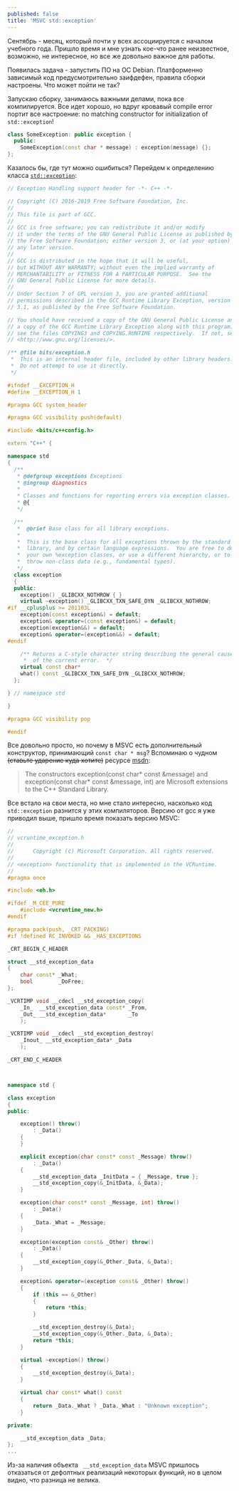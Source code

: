 ```yaml
---
published: false
title: 'MSVC std::exception'
---
```


Сентябрь - месяц, который почти у всех ассоциируется с началом учебного года. Пришло время и мне узнать кое-что ранее неизвестное, возможно, не интересное, но все же довольно важное для работы.

Появилась задача - запустить ПО на ОС Debian. Платформенно зависимый код предусмотрительно заифдефен, правила сборки настроены. Что может пойти не так?

Запускаю сборку, занимаюсь важными делами, пока все компилируется. Все идет хорошо, но вдруг кровавый compile error портит все настроение: no matching constructor for initialization of `std::exception`!

```cpp
class SomeException: public exception {
  public:
    SomeException(const char * message) : exception(message) {};  
};
```

Казалось бы, где тут можно ошибиться? Перейдем к определению класса [`std::exception`](https://github.com/gcc-mirror/gcc/blob/master/libstdc%2B%2B-v3/libsupc%2B%2B/exception.h):

```cpp
// Exception Handling support header for -*- C++ -*-

// Copyright (C) 2016-2019 Free Software Foundation, Inc.
//
// This file is part of GCC.
//
// GCC is free software; you can redistribute it and/or modify
// it under the terms of the GNU General Public License as published by
// the Free Software Foundation; either version 3, or (at your option)
// any later version.
//
// GCC is distributed in the hope that it will be useful,
// but WITHOUT ANY WARRANTY; without even the implied warranty of
// MERCHANTABILITY or FITNESS FOR A PARTICULAR PURPOSE.  See the
// GNU General Public License for more details.
//
// Under Section 7 of GPL version 3, you are granted additional
// permissions described in the GCC Runtime Library Exception, version
// 3.1, as published by the Free Software Foundation.

// You should have received a copy of the GNU General Public License and
// a copy of the GCC Runtime Library Exception along with this program;
// see the files COPYING3 and COPYING.RUNTIME respectively.  If not, see
// <http://www.gnu.org/licenses/>.

/** @file bits/exception.h
 *  This is an internal header file, included by other library headers.
 *  Do not attempt to use it directly.
 */

#ifndef __EXCEPTION_H
#define __EXCEPTION_H 1

#pragma GCC system_header

#pragma GCC visibility push(default)

#include <bits/c++config.h>

extern "C++" {

namespace std
{
  /**
   * @defgroup exceptions Exceptions
   * @ingroup diagnostics
   *
   * Classes and functions for reporting errors via exception classes.
   * @{
   */

  /**
   *  @brief Base class for all library exceptions.
   *
   *  This is the base class for all exceptions thrown by the standard
   *  library, and by certain language expressions.  You are free to derive
   *  your own %exception classes, or use a different hierarchy, or to
   *  throw non-class data (e.g., fundamental types).
   */
  class exception
  {
  public:
    exception() _GLIBCXX_NOTHROW { }
    virtual ~exception() _GLIBCXX_TXN_SAFE_DYN _GLIBCXX_NOTHROW;
#if __cplusplus >= 201103L
    exception(const exception&) = default;
    exception& operator=(const exception&) = default;
    exception(exception&&) = default;
    exception& operator=(exception&&) = default;
#endif

    /** Returns a C-style character string describing the general cause
     *  of the current error.  */
    virtual const char*
    what() const _GLIBCXX_TXN_SAFE_DYN _GLIBCXX_NOTHROW;
  };

} // namespace std

}

#pragma GCC visibility pop

#endif
```

Все довольно просто, но почему в MSVC есть дополнительный конструктор, принимающий `const char * msg`?
Вспоминаю о чудном ~~(ставьте ударение куда хотите)~~ ресурсе [msdn](https://docs.microsoft.com/en-us/cpp/standard-library/exception-class?view=vs-2019):
> The constructors exception(const char* const &message) and exception(const char* const &message, int) are Microsoft extensions to the C++ Standard Library.

Все встало на свои места, но мне стало интересно, насколько код `std::exception` разнится у этих компиляторов. Версию от gcc я уже приводил выше, пришло время показать версию MSVC:

```cpp
//
// vcruntime_exception.h
//
//      Copyright (c) Microsoft Corporation. All rights reserved.
//
// <exception> functionality that is implemented in the VCRuntime.
//
#pragma once

#include <eh.h>

#ifdef _M_CEE_PURE
    #include <vcruntime_new.h>
#endif

#pragma pack(push, _CRT_PACKING)
#if !defined RC_INVOKED && _HAS_EXCEPTIONS

_CRT_BEGIN_C_HEADER

struct __std_exception_data
{
    char const* _What;
    bool        _DoFree;
};

_VCRTIMP void __cdecl __std_exception_copy(
    _In_  __std_exception_data const* _From,
    _Out_ __std_exception_data*       _To
    );

_VCRTIMP void __cdecl __std_exception_destroy(
    _Inout_ __std_exception_data* _Data
    );

_CRT_END_C_HEADER



namespace std {

class exception
{
public:

    exception() throw()
        : _Data()
    {
    }

    explicit exception(char const* const _Message) throw()
        : _Data()
    {
        __std_exception_data _InitData = { _Message, true };
        __std_exception_copy(&_InitData, &_Data);
    }

    exception(char const* const _Message, int) throw()
        : _Data()
    {
        _Data._What = _Message;
    }

    exception(exception const& _Other) throw()
        : _Data()
    {
        __std_exception_copy(&_Other._Data, &_Data);
    }

    exception& operator=(exception const& _Other) throw()
    {
        if (this == &_Other)
        {
            return *this;
        }

        __std_exception_destroy(&_Data);
        __std_exception_copy(&_Other._Data, &_Data);
        return *this;
    }

    virtual ~exception() throw()
    {
        __std_exception_destroy(&_Data);
    }

    virtual char const* what() const
    {
        return _Data._What ? _Data._What : "Unknown exception";
    }

private:

    __std_exception_data _Data;
};
...
```
Из-за наличия объекта ` __std_exception_data` MSVC пришлось отказаться от дефолтных реализаций некоторых функций, но в целом видно, что разница не велика.